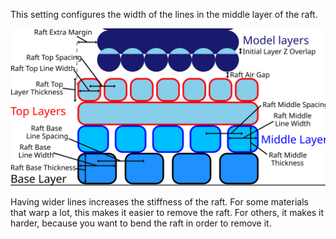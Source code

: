 This setting configures the width of the lines in the middle layer of the raft.

![Dimensions related to the raft](../images/raft_dimensions.svg)

Having wider lines increases the stiffness of the raft. For some materials that warp a lot, this makes it easier to remove the raft. For others, it makes it harder, because you want to bend the raft in order to remove it.